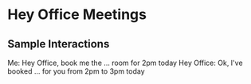# Hey Office Meetings

## Sample Interactions

Me: Hey Office, book me the ... room for 2pm today
Hey Office: Ok, I've booked ... for you from 2pm to 3pm today
